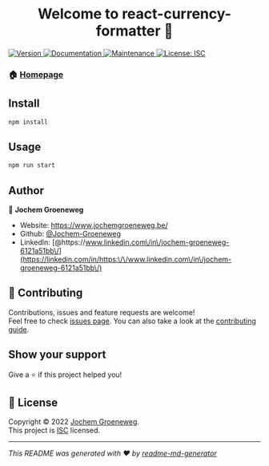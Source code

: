 <h1 align="center">Welcome to react-currency-formatter 👋</h1>
<p>
  <a href="https://www.npmjs.com/package/react-currency-formatter" target="_blank">
    <img alt="Version" src="https://img.shields.io/npm/v/react-currency-formatter.svg">
  </a>
  <a href="https://github.com/Jochem-Groeneweg/react-currency-formatter#readme" target="_blank">
    <img alt="Documentation" src="https://img.shields.io/badge/documentation-yes-brightgreen.svg" />
  </a>
  <a href="https://github.com/Jochem-Groeneweg/react-currency-formatter/graphs/commit-activity" target="_blank">
    <img alt="Maintenance" src="https://img.shields.io/badge/Maintained%3F-yes-green.svg" />
  </a>
  <a href="https://github.com/Jochem-Groeneweg/react-currency-formatter/blob/master/LICENSE" target="_blank">
    <img alt="License: ISC" src="https://img.shields.io/github/license/Jochem-Groeneweg/react-currency-formatter" />
  </a>
</p>

### 🏠 [Homepage](https://github.com/Jochem-Groeneweg/react-currency-formatter#readme)

## Install

```sh
npm install
```

## Usage

```sh
npm run start
```

## Author

👤 **Jochem Groeneweg**

* Website: https://www.jochemgroeneweg.be/
* Github: [@Jochem-Groeneweg](https://github.com/Jochem-Groeneweg)
* LinkedIn: [@https:\/\/www.linkedin.com\/in\/jochem-groeneweg-6121a51bb\/](https://linkedin.com/in/https:\/\/www.linkedin.com\/in\/jochem-groeneweg-6121a51bb\/)

## 🤝 Contributing

Contributions, issues and feature requests are welcome!<br />Feel free to check [issues page](https://github.com/Jochem-Groeneweg/react-currency-formatter/issues). You can also take a look at the [contributing guide](https://github.com/Jochem-Groeneweg/react-currency-formatter/blob/master/CONTRIBUTING.md).

## Show your support

Give a ⭐️ if this project helped you!

## 📝 License

Copyright © 2022 [Jochem Groeneweg](https://github.com/Jochem-Groeneweg).<br />
This project is [ISC](https://github.com/Jochem-Groeneweg/react-currency-formatter/blob/master/LICENSE) licensed.

***
_This README was generated with ❤️ by [readme-md-generator](https://github.com/kefranabg/readme-md-generator)_